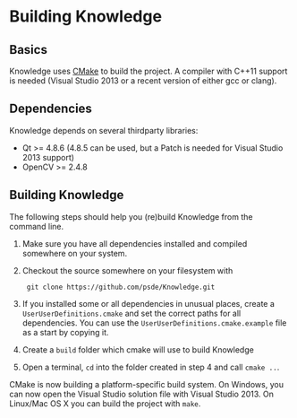 Building Knowledge
===================

Basics
------

Knowledge uses [CMake](http://cmake.org/) to build the project. A compiler with C++11 support is needed (Visual Studio 2013 or a recent version of either gcc or clang).

Dependencies
-------------

Knowledge depends on several thirdparty libraries:
* Qt >= 4.8.6 (4.8.5 can be used, but a Patch is needed for Visual Studio 2013 support)
* OpenCV >= 2.4.8

Building Knowledge
-------------------

The following steps should help you (re)build Knowledge from the command line.

1. Make sure you have all dependencies installed and compiled somewhere on your system.
2. Checkout the source somewhere on your filesystem with 

        git clone https://github.com/psde/Knowledge.git

3. If you installed some or all dependencies in unusual places, create a `UserUserDefinitions.cmake` and set the correct paths for all dependencies. You can use the `UserUserDefinitions.cmake.example` file as a start by copying it.
4. Create a `build` folder which cmake will use to build Knowledge
5. Open a terminal, `cd` into the folder created in step 4 and call `cmake ..`.

CMake is now building a platform-specific build system. On Windows, you can now open the Visual Studio solution file with Visual Studio 2013. On Linux/Mac OS X you can build the project with `make`.